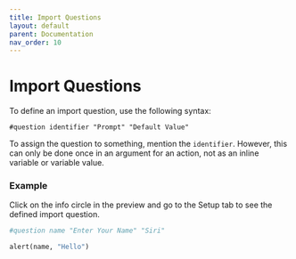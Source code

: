 ```yaml
---
title: Import Questions
layout: default
parent: Documentation
nav_order: 10
---
```


# Import Questions

To define an import question, use the following syntax:

```
#question identifier "Prompt" "Default Value"
```

To assign the question to something, mention the `identifier`. However, this can only be done once in an argument for an action, not as an inline variable or variable value.

### Example

Click on the info circle in the preview and go to the Setup tab to see the defined import question.

```ruby
#question name "Enter Your Name" "Siri"

alert(name, "Hello")
```
